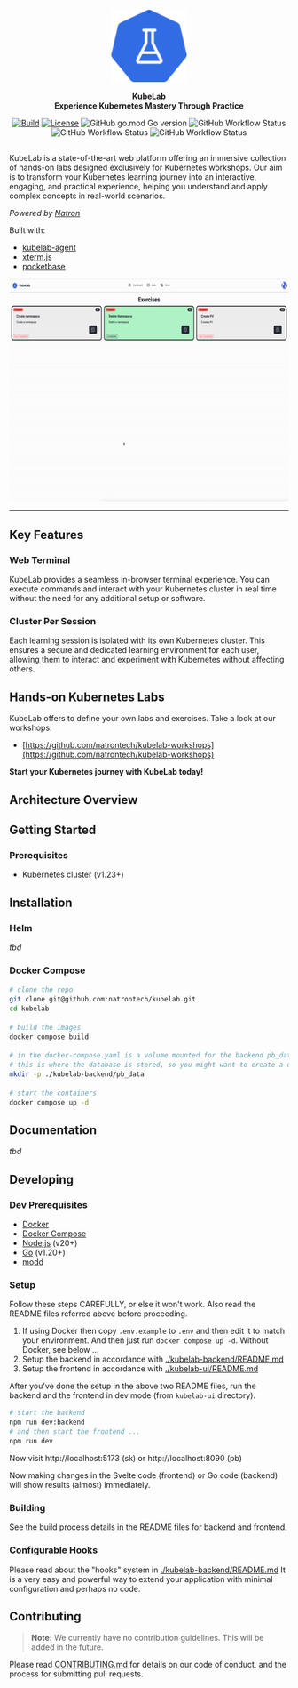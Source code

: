 <p align="center">
    <a href="https://kubelab.natron.io">
        <img height="130px" src="assets/kubelab-logo.png" />
    </a>
</p>

<p align="center">
  <strong>
    <a href="https://kubelab.natron.io/">KubeLab</a>
    <br />
		Experience Kubernetes Mastery Through Practice
  </strong>
</p>

<p align="center">
  <a href="https://github.com/natrontech/kubelab/issues"><img
    src="https://img.shields.io/github/issues/natrontech/kubelab"
    alt="Build"
  /></a>
  <a href="https://github.com/natrontech/kubelab"><img
    src="https://img.shields.io/github/license/natrontech/kubelab"
    alt="License"
  /></a>
	<img alt="GitHub go.mod Go version" src="https://img.shields.io/github/go-mod/go-version/natrontech/kubelab/main/kubelab-backend?label=Go%20Version" />
	<img alt="GitHub Workflow Status" src="https://img.shields.io/github/actions/workflow/status/natrontech/kubelab/ci.yml?label=CI" />
	<img alt="GitHub Workflow Status" src="https://img.shields.io/github/actions/workflow/status/natrontech/kubelab/codeql.yml?label=CodeQL" />
	<img alt="GitHub Workflow Status" src="https://img.shields.io/github/actions/workflow/status/natrontech/kubelab/docker-release.yml?label=Docker%20Release" />
</p>

<h2></h2>

KubeLab is a state-of-the-art web platform offering an immersive collection of hands-on labs designed exclusively for Kubernetes workshops. Our aim is to transform your Kubernetes learning journey into an interactive, engaging, and practical experience, helping you understand and apply complex concepts in real-world scenarios.

*Powered by [Natron](https://natron.io)*

Built with:

- [kubelab-agent](https://github.com/natrontech/kubelab-agent)
- [xterm.js](https://xtermjs.org/)
- [pocketbase](https://pocketbase.io)

<p align="center">
	<img height="400px" src="assets/screenshots/exercise.gif" />
</p>

---

## Key Features

### Web Terminal
KubeLab provides a seamless in-browser terminal experience. You can execute commands and interact with your Kubernetes cluster in real time without the need for any additional setup or software.

### Cluster Per Session
Each learning session is isolated with its own Kubernetes cluster. This ensures a secure and dedicated learning environment for each user, allowing them to interact and experiment with Kubernetes without affecting others.

## Hands-on Kubernetes Labs
KubeLab offers to define your own labs and exercises. Take a look at our workshops:
- [https://github.com/natrontech/kubelab-workshops](https://github.com/natrontech/kubelab-workshops)

**Start your Kubernetes journey with KubeLab today!**

## Architecture Overview

<!-- <p align="center">
	<img alt="Architecture Overview" src="assets/kubelab-architecture.png" />
</p> -->

## Getting Started

### Prerequisites

- Kubernetes cluster (v1.23+)

## Installation

### Helm

*tbd*

### Docker Compose

```bash
# clone the repo
git clone git@github.com:natrontech/kubelab.git
cd kubelab

# build the images
docker compose build

# in the docker-compose.yaml is a volume mounted for the backend pb_data
# this is where the database is stored, so you might want to create a directory for it or change the path
mkdir -p ./kubelab-backend/pb_data

# start the containers
docker compose up -d
```

## Documentation

*tbd*

## Developing

### Dev Prerequisites

- [Docker](https://docs.docker.com/get-docker/)
- [Docker Compose](https://docs.docker.com/compose/install/)
- [Node.js](https://nodejs.org/en/download/) (v20+)
- [Go](https://golang.org/doc/install) (v1.20+)
- [modd](https://github.com/cortesi/modd/releases)

### Setup

Follow these steps CAREFULLY, or else it won't work. Also read the README files referred above before proceeding.

1. If using Docker then copy `.env.example` to `.env` and then edit it to match your environment. And then just run `docker compose up -d`. Without Docker, see below ...
2. Setup the backend in accordance with [./kubelab-backend/README.md](./kubelab-backend/README.md)
3. Setup the frontend in accordance with [./kubelab-ui/README.md](./kubelab-ui/README.md)

After you've done the setup in the above two README files, run
the backend and the frontend in dev mode (from `kubelab-ui` directory).

```bash
# start the backend
npm run dev:backend
# and then start the frontend ...
npm run dev
```

Now visit http://localhost:5173 (sk) or http://localhost:8090 (pb)

Now making changes in the Svelte code (frontend) or Go code (backend) will show
results (almost) immediately.

### Building

See the build process details in the README files for backend and frontend.

### Configurable Hooks

Please read about the "hooks" system in [./kubelab-backend/README.md](./kubelab-backend/README.md)
It is a very easy and powerful way to extend your application with minimal
configuration and perhaps no code.

## Contributing

> **Note:** We currently have no contribution guidelines. This will be added in the future.

Please read [CONTRIBUTING.md](CONTRIBUTING.md) for details on our code of conduct, and the process for submitting pull requests.

